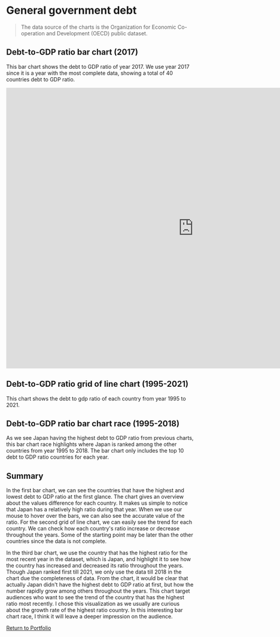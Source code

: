# General government debt 
>  The data source of the charts is the Organization for Economic Co-operation and Development (OECD) public dataset. 
## Debt-to-GDP ratio bar chart (2017)
This bar chart shows the debt to GDP ratio of year 2017. We use year 2017 since it is a year with the most complete data, showing a total of 40 countries debt to GDP ratio.
<iframe src="https://data.oecd.org/chart/6S6T" width="1000" height="750" style="border: 0" mozallowfullscreen="true" webkitallowfullscreen="true" allowfullscreen="true"><a href="https://data.oecd.org/chart/6S6T" target="_blank">OECD Chart: General government debt, Total, % of GDP, Annual, 2017</a></iframe>

## Debt-to-GDP ratio grid of line chart (1995-2021)
This chart shows the debt to gdp ratio of each country from year 1995 to 2021.
<div class="flourish-embed flourish-chart" data-src="visualisation/11691411"><script src="https://public.flourish.studio/resources/embed.js"></script></div>

## Debt-to-GDP ratio bar chart race (1995-2018)
As we see Japan having the highest debt to GDP ratio from previous charts, this bar chart race highlights where Japan is ranked among the other countries from year 1995 to 2018. The bar chart only includes the top 10 debt to GDP ratio countries for each year.
<div class="flourish-embed flourish-bar-chart-race" data-src="visualisation/11692043"><script src="https://public.flourish.studio/resources/embed.js"></script></div>

## Summary
In the first bar chart, we can see the countries that have the highest and lowest debt to GDP ratio at the first glance. The chart gives an overview about the values difference for each country. It makes us simple to notice that Japan has a relatively high ratio during that year. When we use our mouse to hover over the bars, we can also see the accurate value of the ratio. For the second grid of line chart, we can easily see the trend for each country. We can check how each country's ratio increase or decrease throughout the years. Some of the starting point may be later than the other countries since the data is not complete. 

In the third bar chart, we use the country that has the highest ratio for the most recent year in the dataset, which is Japan, and highlight it to see how the country has increased and decreased its ratio throughout the years. Though Japan ranked first till 2021, we only use the data till 2018 in the chart due the completeness of data. From the chart, it would be clear that actually Japan didn't have the highest debt to GDP ratio at first, but how the number rapidly grow among others throughout the years. This chart target audiences who want to see the trend of the country that has the highest ratio most recently. I chose this visualization as we usually are curious about the growth rate of the highest ratio country. In this interesting bar chart race, I think it will leave a deeper impression on the audience.  

[Return to Portfolio](https://andreywc.github.io/94870-portfolio/)
